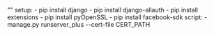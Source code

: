 "" 
setup:
    - pip install django
    - pip install django-allauth
    - pip install extensions
    - pip install pyOpenSSL
    - pip install facebook-sdk
script:
    - manage.py runserver_plus --cert-file CERT_PATH